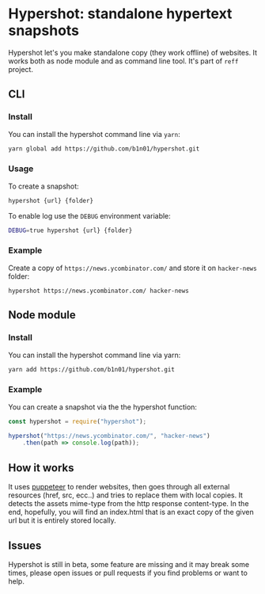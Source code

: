 # Hypershot: standalone hypertext snapshots

Hypershot let's you make standalone copy (they work offline) of websites. It works both as node module and as command line tool. It's part of `reff` project.

## CLI
### Install
You can install the hypershot command line via `yarn`:
``` sh
yarn global add https://github.com/b1n01/hypershot.git
```

### Usage
To create a snapshot: 
``` sh
hypershot {url} {folder}
```

To enable log use the `DEBUG` environment variable:
``` sh
DEBUG=true hypershot {url} {folder}
```

### Example
Create a copy of `https://news.ycombinator.com/` and store it on `hacker-news` folder:
```
hypershot https://news.ycombinator.com/ hacker-news
```

## Node module
### Install
You can install the hypershot command line via yarn:
``` sh
yarn add https://github.com/b1n01/hypershot.git
```

### Example
You can create a snapshot via the the hypershot function:
``` js
const hypershot = require("hypershot");

hypershot("https://news.ycombinator.com/", "hacker-news")
	.then(path => console.log(path));
```

## How it works
It uses [puppeteer](https://pptr.dev/) to render websites, then goes through all external resources (href, src, ecc..) and tries to replace them with local copies. It detects the assets mime-type from the http response content-type. In the end, hopefully, you will find an index.html that is an exact copy of the given url but it is entirely stored locally.

## Issues
Hypershot is still in beta, some feature are missing and it may break some times, please open issues or pull requests if you find problems or want to help.
